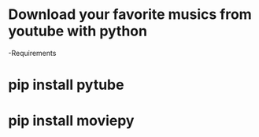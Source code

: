 # Download your favorite musics from youtube with python 

-Requirements
# pip install pytube

# pip install moviepy
